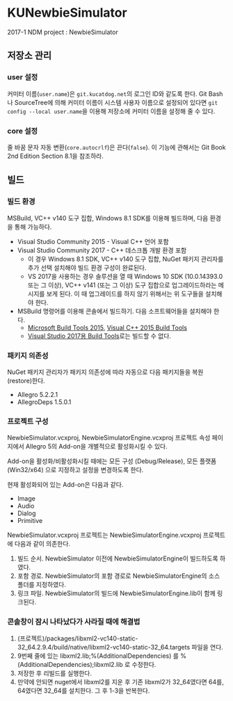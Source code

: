 # KUNewbieSimulator

2017-1 NDM project : NewbieSimulator

## 저장소 관리

### user 설정

커미터 이름(`user.name`)은 `git.kucatdog.net`의 로그인 ID와 같도록 한다. Git Bash나 SourceTree에 의해 커미터 이름이 시스템 사용자 이름으로 설정되어 있다면 `git config --local user.name`을 이용해 저장소에 커미터 이름을 설정해 줄 수 있다.

### core 설정

줄 바꿈 문자 자동 변환(`core.autocrlf`)은 끈다(`false`). 이 기능에 관해서는 Git Book 2nd Edition Section 8.1을 참조하라.

## 빌드

### 빌드 환경

MSBuild, VC++ v140 도구 집합, Windows 8.1 SDK를 이용해 빌드하며, 다음 환경을 통해 가능하다.

* Visual Studio Community 2015 - Visual C++ 언어 포함
* Visual Studio Community 2017 - C++ 데스크톱 개발 환경 포함
    * 이 경우 Windows 8.1 SDK, VC++ v140 도구 집합, NuGet 패키지 관리자를 추가 선택 설치해야 빌드 환경 구성이 완료된다.
    * VS 2017을 사용하는 경우 솔루션을 열 때 Windows 10 SDK (10.0.14393.0 또는 그 이상), VC++ v141 (또는 그 이상) 도구 집합으로 업그레이드하라는 메시지를 보게 된다. 이 때 업그레이드를 하지 않기 위해서는 위 도구들을 설치해야 한다.
* MSBuild 명령어를 이용해 콘솔에서 빌드하기. 다음 소프트웨어들을 설치해야 한다.
    * [Microsoft Build Tools 2015](https://www.microsoft.com/en-us/download/details.aspx?id=48159), [Visual C++ 2015 Build Tools](http://landinghub.visualstudio.com/visual-cpp-build-tools)
    * [Visual Studio 2017용 Build Tools](https://go.microsoft.com/fwlink/?linkid=840931)로는 빌드할 수 없다.

### 패키지 의존성

NuGet 패키지 관리자가 패키지 의존성에 따라 자동으로 다음 패키지들을 복원(restore)한다.

* Allegro 5.2.2.1
* AllegroDeps 1.5.0.1

### 프로젝트 구성

NewbieSimulator.vcxproj, NewbieSimulatorEngine.vcxproj 프로젝트 속성 페이지에서 Allegro 5의 Add-on을 개별적으로 활성화시킬 수 있다.

Add-on을 활성화/비활성화시킬 때에는 모든 구성 (Debug/Release), 모든 플랫폼 (Win32/x64) 으로 지정하고 설정을 변경하도록 한다.

현재 활성화되어 있는 Add-on은 다음과 같다.

* Image
* Audio
* Dialog
* Primitive

NewbieSimulator.vcxproj 프로젝트는 NewbieSimulatorEngine.vcxproj 프로젝트에 다음과 같이 의존한다.

1. 빌드 순서. NewbieSimulator 이전에 NewbieSimulatorEngine이 빌드하도록 하였다.
2. 포함 경로. NewbieSimulator의 포함 경로로 NewbieSimulatorEngine의 소스 폴더를 지정하였다.
3. 링크 파일. NewbieSimulator의 빌드에 NewbieSimulatorEngine.lib이 함께 링크된다.

### 콘솔창이 잠시 나타났다가 사라질 때에 해결법

1. (프로젝트)/packages/libxml2-vc140-static-32_64.2.9.4/build/native/libxml2-vc140-static-32_64.targets 파일을 연다.
2. 9번째 줄에 있는 libxml2.lib;%(AdditionalDependencies) 를 %(AdditionalDependencies);libxml2.lib 로 수정한다.
3. 저장한 후 리빌드를 실행한다.
4. 만약에 안되면 nuget에서 libxml2를 지운 후 기존 libxml2가 32_64였다면 64를, 64였다면 32_64를 설치한다. 그 후 1-3을 반복한다.